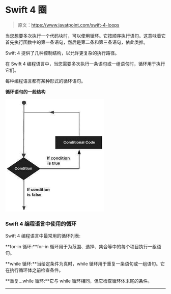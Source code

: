 # Swift 4 圈

> 原文：<https://www.javatpoint.com/swift-4-loops>

当您想要多次执行一个代码块时，可以使用循环。它按顺序执行语句。这意味着它首先执行函数中的第一条语句，然后是第二条和第三条语句，依此类推。

Swift 4 提供了几种控制结构，以允许更复杂的执行路径。

在 Swift 4 编程语言中，当您需要多次执行一条语句或一组语句时，循环用于执行它们。

每种编程语言都有某种形式的循环语句。

**循环语句的一般结构**

![Swift 4 Loops](img/6e22853bc6d8452746976b0671591480.png)

### Swift 4 编程语言中使用的循环

Swift 4 编程语言中最常用的循环列表:

**for-in 循环:**for-in 循环用于为范围、选择、集合等中的每个项目执行一组语句。

**while 循环:**当给定条件为真时，while 循环用于重复一条语句或一组语句。它在执行循环体之前检查条件。

**重复...while 循环:**它与 while 循环相同，但它检查循环体末尾的条件。

* * *